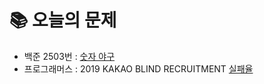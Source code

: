 # 📚 오늘의 문제
- 백준 2503번 : [숫자 야구](https://www.acmicpc.net/problem/2503)
- 프로그래머스 : 2019 KAKAO BLIND RECRUITMENT [실패율](https://school.programmers.co.kr/learn/courses/30/lessons/42889)
